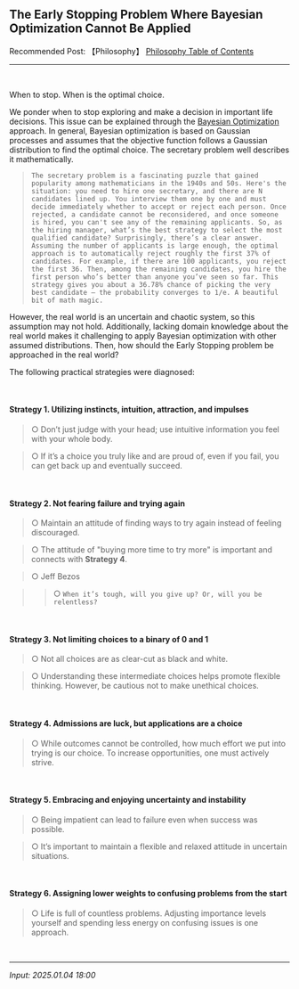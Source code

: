 ## **The Early Stopping Problem Where Bayesian Optimization Cannot Be Applied**

Recommended Post: 【Philosophy】 [Philosophy Table of Contents](https://jb243.github.io/pages/482)

---

<br>

When to stop. When is the optimal choice.

We ponder when to stop exploring and make a decision in important life decisions. This issue can be explained through the [Bayesian Optimization](https://jb243.github.io/pages/2160) approach. In general, Bayesian optimization is based on Gaussian processes and assumes that the objective function follows a Gaussian distribution to find the optimal choice. The secretary problem well describes it mathematically.

> `The secretary problem is a fascinating puzzle that gained popularity among mathematicians in the 1940s and 50s. Here's the situation: you need to hire one secretary, and there are N candidates lined up. You interview them one by one and must decide immediately whether to accept or reject each person. Once rejected, a candidate cannot be reconsidered, and once someone is hired, you can't see any of the remaining applicants. So, as the hiring manager, what’s the best strategy to select the most qualified candidate? Surprisingly, there’s a clear answer. Assuming the number of applicants is large enough, the optimal approach is to automatically reject roughly the first 37% of candidates. For example, if there are 100 applicants, you reject the first 36. Then, among the remaining candidates, you hire the first person who’s better than anyone you’ve seen so far. This strategy gives you about a 36.78% chance of picking the very best candidate — the probability converges to 1/e. A beautiful bit of math magic.`

However, the real world is an uncertain and chaotic system, so this assumption may not hold. Additionally, lacking domain knowledge about the real world makes it challenging to apply Bayesian optimization with other assumed distributions. Then, how should the Early Stopping problem be approached in the real world?

The following practical strategies were diagnosed:

<br>

#### **Strategy 1.** Utilizing instincts, intuition, attraction, and impulses

> ○ Don’t just judge with your head; use intuitive information you feel with your whole body.

> ○ If it’s a choice you truly like and are proud of, even if you fail, you can get back up and eventually succeed.

<br>

#### **Strategy 2.** Not fearing failure and trying again

> ○ Maintain an attitude of finding ways to try again instead of feeling discouraged.

> ○ The attitude of "buying more time to try more" is important and connects with **Strategy 4**.

> ○ Jeff Bezos

>> ○ `When it’s tough, will you give up? Or, will you be relentless?`

<br>

#### **Strategy 3.** Not limiting choices to a binary of 0 and 1

> ○ Not all choices are as clear-cut as black and white. 

> ○ Understanding these intermediate choices helps promote flexible thinking. However, be cautious not to make unethical choices.

<br>

#### **Strategy 4.** Admissions are luck, but applications are a choice

> ○ While outcomes cannot be controlled, how much effort we put into trying is our choice. To increase opportunities, one must actively strive.

<br>

#### **Strategy 5.** Embracing and enjoying uncertainty and instability

> ○ Being impatient can lead to failure even when success was possible. 

> ○ It’s important to maintain a flexible and relaxed attitude in uncertain situations.

<br>

#### **Strategy 6.** Assigning lower weights to confusing problems from the start

> ○ Life is full of countless problems. Adjusting importance levels yourself and spending less energy on confusing issues is one approach.

<br>

---

_Input: 2025.01.04 18:00_
